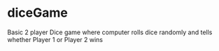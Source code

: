 # diceGame
Basic 2 player Dice game where computer rolls dice randomly and tells whether Player 1 or Player 2 wins
